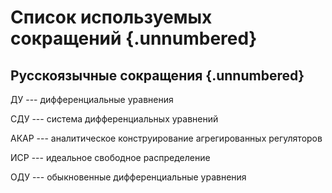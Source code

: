 # Список используемых сокращений {.unnumbered}

## Русскоязычные сокращения {.unnumbered}

ДУ --- дифференциальные уравнения

СДУ --- система дифференциальных уравнений

АКАР --- аналитическое конструирование агрегированных регуляторов

ИСР --- идеальное свободное распределение

ОДУ --- обыкновенные дифференциальные уравнения
